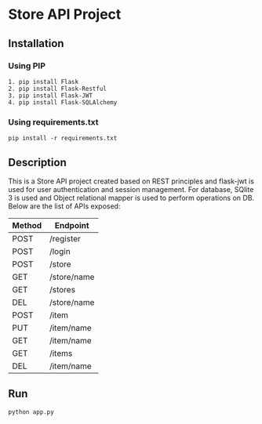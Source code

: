 # Store API Project
## Installation
### Using PIP
```
1. pip install Flask
2. pip install Flask-Restful
3. pip install Flask-JWT
4. pip install Flask-SQLAlchemy
```
### Using requirements.txt
```
pip install -r requirements.txt
```
## Description
This is a Store API project created based on REST principles and flask-jwt is used for user authentication and session management.
For database, SQlite 3 is used and Object relational mapper is used to perform operations on DB.
Below are the list of APIs exposed:

Method | Endpoint
------ | --------
POST   | /register
POST   | /login
POST   | /store
GET    | /store/name
GET    | /stores
DEL    | /store/name
POST   | /item
PUT    | /item/name
GET    | /item/name
GET    | /items
DEL    | /item/name

## Run
```
python app.py
```
